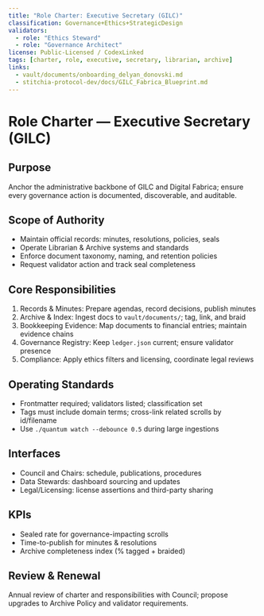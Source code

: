 ```yaml
---
title: "Role Charter: Executive Secretary (GILC)"
classification: Governance+Ethics+StrategicDesign
validators:
  - role: "Ethics Steward"
  - role: "Governance Architect"
license: Public-Licensed / CodexLinked
tags: [charter, role, executive, secretary, librarian, archive]
links:
  - vault/documents/onboarding_delyan_donovski.md
  - stitchia-protocol-dev/docs/GILC_Fabrica_Blueprint.md
---
```


# Role Charter — Executive Secretary (GILC)

## Purpose
Anchor the administrative backbone of GILC and Digital Fabrica; ensure every governance action is documented, discoverable, and auditable.

## Scope of Authority
- Maintain official records: minutes, resolutions, policies, seals
- Operate Librarian & Archive systems and standards
- Enforce document taxonomy, naming, and retention policies
- Request validator action and track seal completeness

## Core Responsibilities
1) Records & Minutes: Prepare agendas, record decisions, publish minutes
2) Archive & Index: Ingest docs to `vault/documents/`; tag, link, and braid
3) Bookkeeping Evidence: Map documents to financial entries; maintain evidence chains
4) Governance Registry: Keep `ledger.json` current; ensure validator presence
5) Compliance: Apply ethics filters and licensing, coordinate legal reviews

## Operating Standards
- Frontmatter required; validators listed; classification set
- Tags must include domain terms; cross-link related scrolls by id/filename
- Use `./quantum watch --debounce 0.5` during large ingestions

## Interfaces
- Council and Chairs: schedule, publications, procedures
- Data Stewards: dashboard sourcing and updates
- Legal/Licensing: license assertions and third-party sharing

## KPIs
- Sealed rate for governance-impacting scrolls
- Time-to-publish for minutes & resolutions
- Archive completeness index (% tagged + braided)

## Review & Renewal
Annual review of charter and responsibilities with Council; propose upgrades to Archive Policy and validator requirements.

